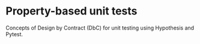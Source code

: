 # Property-based unit tests

Concepts of Design by Contract (DbC) for unit testing using Hypothesis and Pytest.